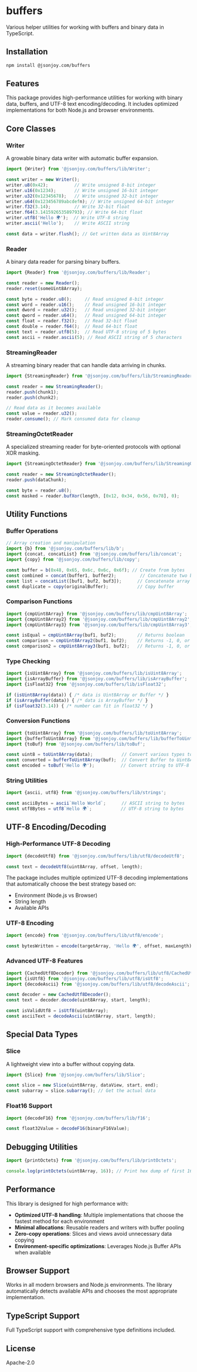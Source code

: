# buffers

Various helper utilities for working with buffers and binary data in TypeScript.

## Installation

```bash
npm install @jsonjoy.com/buffers
```

## Features

This package provides high-performance utilities for working with binary data, buffers, and UTF-8 text encoding/decoding. It includes optimized implementations for both Node.js and browser environments.

## Core Classes

### Writer

A growable binary data writer with automatic buffer expansion.

```typescript
import {Writer} from '@jsonjoy.com/buffers/lib/Writer';

const writer = new Writer();
writer.u8(0x42);          // Write unsigned 8-bit integer
writer.u16(0x1234);       // Write unsigned 16-bit integer
writer.u32(0x12345678);   // Write unsigned 32-bit integer
writer.u64(0x123456789abcdefn); // Write unsigned 64-bit integer
writer.f32(3.14);         // Write 32-bit float
writer.f64(3.141592653589793); // Write 64-bit float
writer.utf8('Hello 🌍');  // Write UTF-8 string
writer.ascii('Hello');    // Write ASCII string

const data = writer.flush(); // Get written data as Uint8Array
```

### Reader

A binary data reader for parsing binary buffers.

```typescript
import {Reader} from '@jsonjoy.com/buffers/lib/Reader';

const reader = new Reader();
reader.reset(someUint8Array);

const byte = reader.u8();     // Read unsigned 8-bit integer
const word = reader.u16();    // Read unsigned 16-bit integer
const dword = reader.u32();   // Read unsigned 32-bit integer
const qword = reader.u64();   // Read unsigned 64-bit integer
const float = reader.f32();   // Read 32-bit float
const double = reader.f64();  // Read 64-bit float
const text = reader.utf8(5);  // Read UTF-8 string of 5 bytes
const ascii = reader.ascii(5); // Read ASCII string of 5 characters
```

### StreamingReader

A streaming binary reader that can handle data arriving in chunks.

```typescript
import {StreamingReader} from '@jsonjoy.com/buffers/lib/StreamingReader';

const reader = new StreamingReader();
reader.push(chunk1);
reader.push(chunk2);

// Read data as it becomes available
const value = reader.u32();
reader.consume(); // Mark consumed data for cleanup
```

### StreamingOctetReader

A specialized streaming reader for byte-oriented protocols with optional XOR masking.

```typescript
import {StreamingOctetReader} from '@jsonjoy.com/buffers/lib/StreamingOctetReader';

const reader = new StreamingOctetReader();
reader.push(dataChunk);

const byte = reader.u8();
const masked = reader.bufXor(length, [0x12, 0x34, 0x56, 0x78], 0);
```

## Utility Functions

### Buffer Operations

```typescript
// Array creation and manipulation
import {b} from '@jsonjoy.com/buffers/lib/b';
import {concat, concatList} from '@jsonjoy.com/buffers/lib/concat';
import {copy} from '@jsonjoy.com/buffers/lib/copy';

const buffer = b(0x48, 0x65, 0x6c, 0x6c, 0x6f); // Create from bytes
const combined = concat(buffer1, buffer2);         // Concatenate two buffers
const list = concatList([buf1, buf2, buf3]);      // Concatenate array of buffers
const duplicate = copy(originalBuffer);           // Copy buffer
```

### Comparison Functions

```typescript
import {cmpUint8Array} from '@jsonjoy.com/buffers/lib/cmpUint8Array';
import {cmpUint8Array2} from '@jsonjoy.com/buffers/lib/cmpUint8Array2';
import {cmpUint8Array3} from '@jsonjoy.com/buffers/lib/cmpUint8Array3';

const isEqual = cmpUint8Array(buf1, buf2);        // Returns boolean
const comparison = cmpUint8Array2(buf1, buf2);    // Returns -1, 0, or 1 (byte-first)
const comparison2 = cmpUint8Array3(buf1, buf2);   // Returns -1, 0, or 1 (length-first)
```

### Type Checking

```typescript
import {isUint8Array} from '@jsonjoy.com/buffers/lib/isUint8Array';
import {isArrayBuffer} from '@jsonjoy.com/buffers/lib/isArrayBuffer';
import {isFloat32} from '@jsonjoy.com/buffers/lib/isFloat32';

if (isUint8Array(data)) { /* data is Uint8Array or Buffer */ }
if (isArrayBuffer(data)) { /* data is ArrayBuffer */ }
if (isFloat32(3.14)) { /* number can fit in float32 */ }
```

### Conversion Functions

```typescript
import {toUint8Array} from '@jsonjoy.com/buffers/lib/toUint8Array';
import {bufferToUint8Array} from '@jsonjoy.com/buffers/lib/bufferToUint8Array';
import {toBuf} from '@jsonjoy.com/buffers/lib/toBuf';

const uint8 = toUint8Array(data);           // Convert various types to Uint8Array
const converted = bufferToUint8Array(buf);  // Convert Buffer to Uint8Array
const encoded = toBuf('Hello 🌍');          // Convert string to UTF-8 bytes
```

### String Utilities

```typescript
import {ascii, utf8} from '@jsonjoy.com/buffers/lib/strings';

const asciiBytes = ascii`Hello World`;      // ASCII string to bytes
const utf8Bytes = utf8`Hello 🌍`;           // UTF-8 string to bytes
```

## UTF-8 Encoding/Decoding

### High-Performance UTF-8 Decoding

```typescript
import {decodeUtf8} from '@jsonjoy.com/buffers/lib/utf8/decodeUtf8';

const text = decodeUtf8(uint8Array, offset, length);
```

The package includes multiple optimized UTF-8 decoding implementations that automatically choose the best strategy based on:
- Environment (Node.js vs Browser)
- String length
- Available APIs

### UTF-8 Encoding

```typescript
import {encode} from '@jsonjoy.com/buffers/lib/utf8/encode';

const bytesWritten = encode(targetArray, 'Hello 🌍', offset, maxLength);
```

### Advanced UTF-8 Features

```typescript
import {CachedUtf8Decoder} from '@jsonjoy.com/buffers/lib/utf8/CachedUtf8Decoder';
import {isUtf8} from '@jsonjoy.com/buffers/lib/utf8/isUtf8';
import {decodeAscii} from '@jsonjoy.com/buffers/lib/utf8/decodeAscii';

const decoder = new CachedUtf8Decoder();
const text = decoder.decode(uint8Array, start, length);

const isValidUtf8 = isUtf8(uint8Array);
const asciiText = decodeAscii(uint8Array, start, length);
```

## Special Data Types

### Slice

A lightweight view into a buffer without copying data.

```typescript
import {Slice} from '@jsonjoy.com/buffers/lib/Slice';

const slice = new Slice(uint8Array, dataView, start, end);
const subarray = slice.subarray(); // Get the actual data
```

### Float16 Support

```typescript
import {decodeF16} from '@jsonjoy.com/buffers/lib/f16';

const float32Value = decodeF16(binaryF16Value);
```

## Debugging Utilities

```typescript
import {printOctets} from '@jsonjoy.com/buffers/lib/printOctets';

console.log(printOctets(uint8Array, 16)); // Print hex dump of first 16 bytes
```

## Performance

This library is designed for high performance with:

- **Optimized UTF-8 handling**: Multiple implementations that choose the fastest method for each environment
- **Minimal allocations**: Reusable readers and writers with buffer pooling
- **Zero-copy operations**: Slices and views avoid unnecessary data copying
- **Environment-specific optimizations**: Leverages Node.js Buffer APIs when available

## Browser Support

Works in all modern browsers and Node.js environments. The library automatically detects available APIs and chooses the most appropriate implementation.

## TypeScript Support

Full TypeScript support with comprehensive type definitions included.

## License

Apache-2.0

